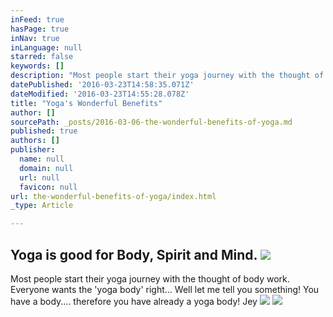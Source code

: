 ```yaml
---
inFeed: true
hasPage: true
inNav: true
inLanguage: null
starred: false
keywords: []
description: "Most people start their yoga journey with the thought of body work. Everyone wants the 'yoga body' right... Well let me tell you something! You have a body.... therefore you have already a yoga body! Jey\_ "
datePublished: '2016-03-23T14:58:35.071Z'
dateModified: '2016-03-23T14:55:28.078Z'
title: "Yoga's Wonderful Benefits"
author: []
sourcePath: _posts/2016-03-06-the-wonderful-benefits-of-yoga.md
published: true
authors: []
publisher:
  name: null
  domain: null
  url: null
  favicon: null
url: the-wonderful-benefits-of-yoga/index.html
_type: Article

---
```

## Yoga is good for Body, Spirit and Mind. ![](https://s3-us-west-2.amazonaws.com/the-grid-img/p/82e754d930c09584f48751ab4c651fd438e8ca7a.jpg)

Most people start their yoga journey with the thought of body work. Everyone wants the 'yoga body' right... Well let me tell you something! You have a body.... therefore you have already a yoga body! Jey  ![](https://s3-us-west-2.amazonaws.com/the-grid-img/p/10673ce4900969634a3abbc12e2a39305f1522bf.png)
![](https://the-grid-user-content.s3-us-west-2.amazonaws.com/4274f459-9f00-4d7f-9fbe-0165bbf50a52.jpg)